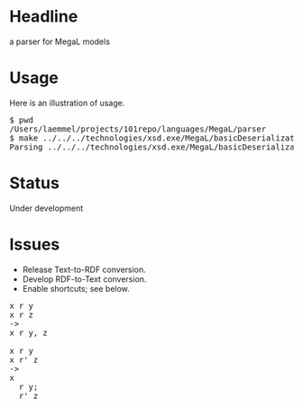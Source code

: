 # Headline

a parser for MegaL models

# Usage

Here is an illustration of usage.

<pre>
$ pwd
/Users/laemmel/projects/101repo/languages/MegaL/parser
$ make ../../../technologies/xsd.exe/MegaL/basicDeserialization.megal.parse
Parsing ../../../technologies/xsd.exe/MegaL/basicDeserialization.megal
</pre>

# Status

Under development

# Issues

* Release Text-to-RDF conversion.
* Develop RDF-to-Text conversion.
* Enable shortcuts; see below.

<pre>
x r y
x r z
->
x r y, z

x r y
x r' z
->
x 
  r y;
  r' z
</pre>
